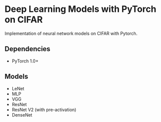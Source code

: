 # Deep Learning Models with PyTorch on CIFAR

Implementation of neural network models on CIFAR with Pytorch.

## Dependencies

* PyTorch 1.0+

## Models

* LeNet
* MLP
* VGG
* ResNet
* ResNet V2 (with pre-activation)
* DenseNet
